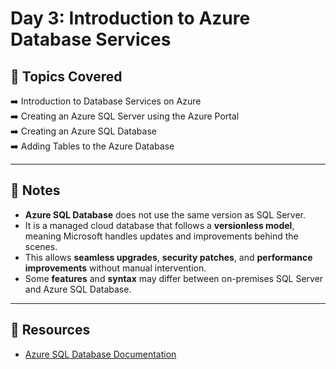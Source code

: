 # Day 3: Introduction to Azure Database Services

## 📌 Topics Covered

➡️ Introduction to Database Services on Azure  
➡️ Creating an Azure SQL Server using the Azure Portal  
➡️ Creating an Azure SQL Database  
➡️ Adding Tables to the Azure Database  

---

## 📝 Notes

- **Azure SQL Database** does not use the same version as SQL Server.
- It is a managed cloud database that follows a **versionless model**, meaning Microsoft handles updates and improvements behind the scenes.
- This allows **seamless upgrades**, **security patches**, and **performance improvements** without manual intervention.
- Some **features** and **syntax** may differ between on-premises SQL Server and Azure SQL Database.

---

## 🔗 Resources

- [Azure SQL Database Documentation](https://learn.microsoft.com/en-us/azure/azure-sql/)
